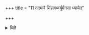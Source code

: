 +++
title = "11 तदभावे सिंहावध्वर्युर्मनसा ध्यायेत्"

+++

<details><summary>थिते</summary>

तदभावे सिंहावध्वर्युर्मनसा ध्यायेत् । शार्दूलौ उप्रतिप्रस्थाता । वृकौ यजमानः ११
</details>
